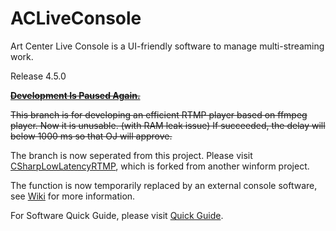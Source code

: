 # ACLiveConsole
Art Center Live Console is a UI-friendly software to manage multi-streaming work.

Release 4.5.0

<s>[**Development Is Paused Again.**](https://github.com/SJTU-Art-Center/ACLiveConsole/wiki/%E8%87%B4%E5%BC%80%E5%8F%91%E8%80%85#130-%E6%9A%82%E5%81%9C%E5%BC%80%E5%8F%91)</s>

<s>This branch is for developing an efficient RTMP player based on ffmpeg player. Now it is unusable. (with RAM leak issue)
If succeeded, the delay will below 1000 ms so that OJ will approve.</s>

The branch is now seperated from this project. Please visit [CSharpLowLatencyRTMP](https://github.com/LogCreative/CSharpLowLatencyRTMP), which is forked from another winform project.

The function is now temporarily replaced by an external console software, see [Wiki](https://github.com/LogCreative/ACLiveConsole/wiki/08-%E5%B1%80%E5%9F%9F%E7%BD%91#0820-%E5%A4%96%E7%BD%AE%E4%BD%8E%E5%BB%B6%E8%BF%9F%E6%98%BE%E7%A4%BA%E5%99%A8) for more information.

For Software Quick Guide, please visit [Quick Guide](https://github.com/LogCreative/ACLiveConsole/wiki).
